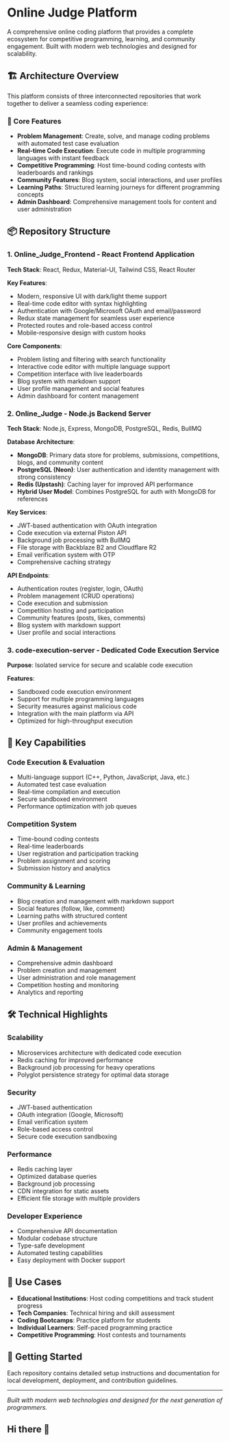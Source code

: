 # Online Judge Platform

A comprehensive online coding platform that provides a complete ecosystem for competitive programming, learning, and community engagement. Built with modern web technologies and designed for scalability.

## 🏗️ Architecture Overview

This platform consists of three interconnected repositories that work together to deliver a seamless coding experience:

### 🎯 Core Features

- **Problem Management**: Create, solve, and manage coding problems with automated test case evaluation
- **Real-time Code Execution**: Execute code in multiple programming languages with instant feedback
- **Competitive Programming**: Host time-bound coding contests with leaderboards and rankings
- **Community Features**: Blog system, social interactions, and user profiles
- **Learning Paths**: Structured learning journeys for different programming concepts
- **Admin Dashboard**: Comprehensive management tools for content and user administration

## 📦 Repository Structure

### 1. **Online_Judge_Frontend** - React Frontend Application

**Tech Stack**: React, Redux, Material-UI, Tailwind CSS, React Router

**Key Features**:
- Modern, responsive UI with dark/light theme support
- Real-time code editor with syntax highlighting
- Authentication with Google/Microsoft OAuth and email/password
- Redux state management for seamless user experience
- Protected routes and role-based access control
- Mobile-responsive design with custom hooks

**Core Components**:
- Problem listing and filtering with search functionality
- Interactive code editor with multiple language support
- Competition interface with live leaderboards
- Blog system with markdown support
- User profile management and social features
- Admin dashboard for content management

### 2. **Online_Judge** - Node.js Backend Server

**Tech Stack**: Node.js, Express, MongoDB, PostgreSQL, Redis, BullMQ

**Database Architecture**:
- **MongoDB**: Primary data store for problems, submissions, competitions, blogs, and community content
- **PostgreSQL (Neon)**: User authentication and identity management with strong consistency
- **Redis (Upstash)**: Caching layer for improved API performance
- **Hybrid User Model**: Combines PostgreSQL for auth with MongoDB for references

**Key Services**:
- JWT-based authentication with OAuth integration
- Code execution via external Piston API
- Background job processing with BullMQ
- File storage with Backblaze B2 and Cloudflare R2
- Email verification system with OTP
- Comprehensive caching strategy

**API Endpoints**:
- Authentication routes (register, login, OAuth)
- Problem management (CRUD operations)
- Code execution and submission
- Competition hosting and participation
- Community features (posts, likes, comments)
- Blog system with markdown support
- User profile and social interactions

### 3. **code-execution-server** - Dedicated Code Execution Service

**Purpose**: Isolated service for secure and scalable code execution

**Features**:
- Sandboxed code execution environment
- Support for multiple programming languages
- Security measures against malicious code
- Integration with the main platform via API
- Optimized for high-throughput execution

## 🚀 Key Capabilities

### Code Execution & Evaluation
- Multi-language support (C++, Python, JavaScript, Java, etc.)
- Automated test case evaluation
- Real-time compilation and execution
- Secure sandboxed environment
- Performance optimization with job queues

### Competition System
- Time-bound coding contests
- Real-time leaderboards
- User registration and participation tracking
- Problem assignment and scoring
- Submission history and analytics

### Community & Learning
- Blog creation and management with markdown support
- Social features (follow, like, comment)
- Learning paths with structured content
- User profiles and achievements
- Community engagement tools

### Admin & Management
- Comprehensive admin dashboard
- Problem creation and management
- User administration and role management
- Competition hosting and monitoring
- Analytics and reporting

## 🛠️ Technical Highlights

### Scalability
- Microservices architecture with dedicated code execution
- Redis caching for improved performance
- Background job processing for heavy operations
- Polyglot persistence strategy for optimal data storage

### Security
- JWT-based authentication
- OAuth integration (Google, Microsoft)
- Email verification system
- Role-based access control
- Secure code execution sandboxing

### Performance
- Redis caching layer
- Optimized database queries
- Background job processing
- CDN integration for static assets
- Efficient file storage with multiple providers

### Developer Experience
- Comprehensive API documentation
- Modular codebase structure
- Type-safe development
- Automated testing capabilities
- Easy deployment with Docker support

## 🎯 Use Cases

- **Educational Institutions**: Host coding competitions and track student progress
- **Tech Companies**: Technical hiring and skill assessment
- **Coding Bootcamps**: Practice platform for students
- **Individual Learners**: Self-paced programming practice
- **Competitive Programming**: Host contests and tournaments

## 🔧 Getting Started

Each repository contains detailed setup instructions and documentation for local development, deployment, and contribution guidelines.

---

*Built with modern web technologies and designed for the next generation of programmers.*
## Hi there 👋

<!--

**Here are some ideas to get you started:**

🙋‍♀️ A short introduction - what is your organization all about?
🌈 Contribution guidelines - how can the community get involved?
👩‍💻 Useful resources - where can the community find your docs? Is there anything else the community should know?
🍿 Fun facts - what does your team eat for breakfast?
🧙 Remember, you can do mighty things with the power of [Markdown](https://docs.github.com/github/writing-on-github/getting-started-with-writing-and-formatting-on-github/basic-writing-and-formatting-syntax)
-->

